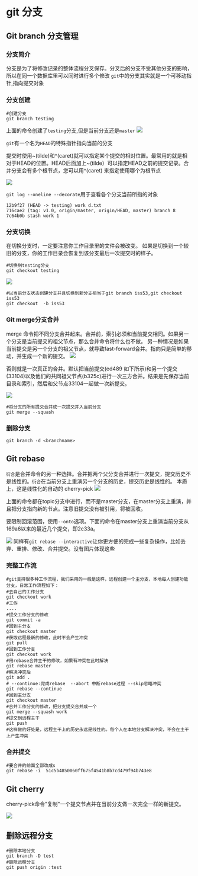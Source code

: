 git 分支
==============





## Git branch 分支管理

### 分支简介
分支是为了将修改记录的整体流程分叉保存。分叉后的分支不受其他分支的影响，所以在同一个数据库里可以同时进行多个修改
`git`中的分支其实就是一个可移动指针,指向提交对象

### 分支创建
```shell
#创建分支
git branch testing
```
上面的命令创建了`testing`分支,但是当前分支还是`master`
![](img/head-to-master.png)

`git`有一个名为`HEAD`的特殊指针指向当前的分支

提交时使用~(tilde)和^(caret)就可以指定某个提交的相对位置。最常用的就是相对于HEAD的位置。HEAD后面加上~(tilde）可以指定HEAD之前的提交记录。合并分支会有多个根节点，您可以用^(caret) 来指定使用哪个为根节点

![](img/head.png)

`git log --oneline --decorate`用于查看各个分支当前所指的对象
```shell
12b9f27 (HEAD -> testing) work d.txt
716cae2 (tag: v1.0, origin/master, origin/HEAD, master) branch 8
7c64b0b stash work 1
```


### 分支切换
在切换分支时，一定要注意你工作目录里的文件会被改变。 如果是切换到一个较旧的分支，你的工作目录会恢复到该分支最后一次提交时的样子。
```shell
#切换到testing分支
git checkout testing
```
![](img/head-to-testing.png)

```shell
#以当前分支状态创建分支并且切换到新分支相当于git branch iss53,git checkout iss53
git checkout  -b iss53
```

### Git merge分支合并
merge 命令把不同分支合并起来。合并前，索引必须和当前提交相同。如果另一个分支是当前提交的祖父节点，那么合并命令将什么也不做。 另一种情况是如果当前提交是另一个分支的祖父节点，就导致fast-forward合并。指向只是简单的移动，并生成一个新的提交。
![](img/merge-ff.svg)

否则就是一次真正的合并。默认把当前提交(ed489 如下所示)和另一个提交(33104)以及他们的共同祖父节点(b325c)进行一次三方合并。结果是先保存当前目录和索引，然后和父节点33104一起做一次新提交。

![](img/merge.svg)


```shell
#将分支的所有提交合并成一次提交并入当前分支
git merge --squash
```

### 删除分支
```shell
git branch -d <branchname>
```

## Git rebase
`衍合`是合并命令的另一种选择。合并把两个父分支合并进行一次提交，提交历史不是线性的。`衍合`在当前分支上重演另一个分支的历史，提交历史是线性的。 本质上，这是线性化的自动的 cherry-pick
![](img/rebase.svg)

上面的命令都在topic分支中进行，而不是master分支，在master分支上重演，并且把分支指向新的节点。注意旧提交没有被引用，将被回收。

要限制回滚范围，使用`--onto`选项。下面的命令在master分支上重演当前分支从169a6以来的最近几个提交，即2c33a。

![](img/rebase-onto.svg)
同样有`git rebase --interactive`让你更方便的完成一些复杂操作，比如丢弃、重排、修改、合并提交。没有图片体现这些

### 完整工作流
```shell
#git支持很多种工作流程，我们采用的一般是这样，远程创建一个主分支，本地每人创建功能分支，日常工作流程如下：
#去自己的工作分支
git checkout work
#工作
....
#提交工作分支的修改
git commit -a
#回到主分支
git checkout master
#获取远程最新的修改，此时不会产生冲突
git pull
#回到工作分支
git checkout work
#用rebase合并主干的修改，如果有冲突在此时解决
git rebase master
#解决冲突后
git add .
# --continue:完成rebase  --abort 中断rebase过程 --skip忽略冲突
git rebase --continue
#回到主分支
git checkout master
#合并工作分支的修改，把分支提交合并成一个
git merge --squash work
#提交到远程主干
git push
#这样做的好处是，远程主干上的历史永远是线性的。每个人在本地分支解决冲突，不会在主干上产生冲突
```


###  合并提交
```shell
#要合并的前面全部改成s
git rebase -i  51c5b4850060ff675f4541b8b7cd479f94b743e8
```

## Git cherry
cherry-pick命令"复制"一个提交节点并在当前分支做一次完全一样的新提交。

![](img/cherry-pick.svg)


## 删除远程分支
```shell
#删除本地分支
git branch -D test
#删除远程分支
git push origin :test
```